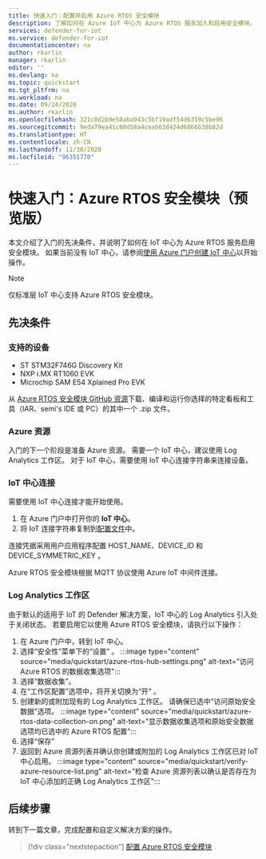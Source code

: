 ```yaml
---
title: 快速入门：配置并启用 Azure RTOS 安全模块
description: 了解如何在 Azure IoT 中心为 Azure RTOS 服务加入和启用安全模块。
services: defender-for-iot
ms.service: defender-for-iot
documentationcenter: na
author: rkarlin
manager: rkarlin
editor: ''
ms.devlang: na
ms.topic: quickstart
ms.tgt_pltfrm: na
ms.workload: na
ms.date: 09/24/2020
ms.author: rkarlin
ms.openlocfilehash: 321c8d2b9e58aba943c5bf19adf54d6359c5be96
ms.sourcegitcommit: 9eda79ea41c60d58a4ceab63d424d6866b38b82d
ms.translationtype: HT
ms.contentlocale: zh-CN
ms.lasthandoff: 11/30/2020
ms.locfileid: "96351770"
---
```

# <a name="quickstart-security-module-for-azure-rtos-preview"></a>快速入门：Azure RTOS 安全模块（预览版）

本文介绍了入门的先决条件，并说明了如何在 IoT 中心为 Azure RTOS 服务启用安全模块。 如果当前没有 IoT 中心，请参阅[使用 Azure 门户创建 IoT 中心](../iot-hub/iot-hub-create-through-portal.md)以开始操作。

> [!NOTE]
> 仅标准层 IoT 中心支持 Azure RTOS 安全模块。

## <a name="prerequisites"></a>先决条件 

### <a name="supported-devices"></a>支持的设备

- ST STM32F746G Discovery Kit
- NXP i.MX RT1060 EVK
- Microchip SAM E54 Xplained Pro EVK

从 [Azure RTOS 安全模块 GitHub 资源](https://github.com/azure-rtos/azure-iot-preview/releases)下载、编译和运行你选择的特定看板和工具（IAR、semi's IDE 或 PC）的其中一个 .zip 文件。

### <a name="azure-resources"></a>Azure 资源

入门的下一个阶段是准备 Azure 资源。 需要一个 IoT 中心，建议使用 Log Analytics 工作区。 对于 IoT 中心，需要使用 IoT 中心连接字符串来连接设备。 
  
### <a name="iot-hub-connection"></a>IoT 中心连接

需要使用 IoT 中心连接才能开始使用。 

1. 在 Azure 门户中打开你的 **IoT 中心**。
1. 将 IoT 连接字符串复制到[配置文件](how-to-azure-rtos-security-module.md)中。


连接凭据采用用户应用程序配置 HOST_NAME、DEVICE_ID 和 DEVICE_SYMMETRIC_KEY  。

Azure RTOS 安全模块根据 MQTT 协议使用 Azure IoT 中间件连接。


### <a name="log-analytics-workspace"></a>Log Analytics 工作区

由于默认的适用于 IoT 的 Defender 解决方案，IoT 中心的 Log Analytics 引入处于关闭状态。 若要启用它以使用 Azure RTOS 安全模块，请执行以下操作： 
1. 在 Azure 门户中，转到 IoT 中心。
1. 选择“安全性”菜单下的“设置” 。
   :::image type="content" source="media/quickstart/azure-rtos-hub-settings.png" alt-text="访问 Azure RTOS 的数据收集选项"::: 
1. 选择“数据收集”。 
1. 在“工作区配置”选项中，将开关切换为“开” 。 
1. 创建新的或附加现有的 Log Analytics 工作区。 请确保已选中“访问原始安全数据”选项。 
 :::image type="content" source="media/quickstart/azure-rtos-data-collection-on.png" alt-text="显示数据收集选项和原始安全数据选项均已选中的 Azure RTOS 配置":::
1. 选择“保存”
1. 返回到 Azure 资源列表并确认你创建或附加的 Log Analytics 工作区已对 IoT 中心启用。
    :::image type="content" source="media/quickstart/verify-azure-resource-list.png" alt-text="检查 Azure 资源列表以确认是否存在为 IoT 中心添加的正确 Log Analytics 工作区"::: 

## <a name="next-steps"></a>后续步骤

转到下一篇文章，完成配置和自定义解决方案的操作。

> [!div class="nextstepaction"]
> [配置 Azure RTOS 安全模块](how-to-azure-rtos-security-module.md)